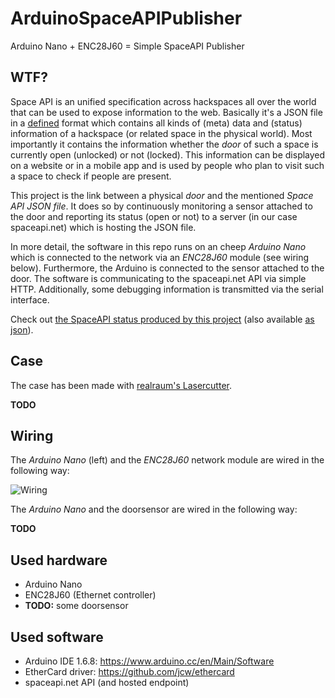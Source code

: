 # ArduinoSpaceAPIPublisher

Arduino Nano + ENC28J60 = Simple SpaceAPI Publisher

## WTF?

Space API is an unified specification across hackspaces all over the world that can be used to expose information to the web. Basically it's a JSON file in a [defined](http://spaceapi.net/documentation) format which contains all kinds of (meta) data and (status) information of a hackspace (or related space in the physical world). Most importantly it contains the information whether the *door* of such a space is currently open (unlocked) or not (locked). This information can be displayed on a website or in a mobile app and is used by people who plan to visit such a space to check if people are present.

This project is the link between a physical *door* and the mentioned *Space API JSON file*. It does so by continuously monitoring a sensor attached to the door and reporting its status (open or not) to a server (in our case spaceapi.net) which is hosting the JSON file.

In more detail, the software in this repo runs on an cheep *Arduino Nano* which is connected to the network via an *ENC28J60* module (see wiring below). Furthermore, the Arduino is connected to the sensor attached to the door. The software is communicating to the spaceapi.net API via simple HTTP. Additionally, some debugging information is transmitted via the serial interface.

Check out [the SpaceAPI status produced by this project](https://spaceapi.net/new/space/losfuzzyslab/status) (also available [as json](https://spaceapi.net/new/space/losfuzzyslab/status/json)).


## Case

The case has been made with [realraum's Lasercutter](https://realraum.at/).

**TODO**


## Wiring

The *Arduino Nano* (left) and the *ENC28J60* network module are wired in the following way:

![Wiring](https://raw.githubusercontent.com/stefan2904/ArduinoSpaceAPIPublisher/master/pictures/wiring.png)

The *Arduino Nano* and the doorsensor are wired in the following way:

**TODO**

## Used hardware

* Arduino Nano
* ENC28J60 (Ethernet controller)
* **TODO:** some doorsensor


## Used software

* Arduino IDE 1.6.8: https://www.arduino.cc/en/Main/Software
* EtherCard driver: https://github.com/jcw/ethercard
* spaceapi.net API (and hosted endpoint)
